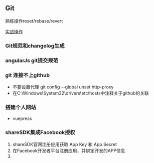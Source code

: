 ## Git

熟练操作reset/rebase/revert

[实战操作](https://learngitbranching.js.org/?locale=zh_CN)

### Git规范和changelog生成

### angularJs git提交规范

### git 连接不上github
* 不要设置代理 git config --global unset http-proxy
* 在C:\Windows\System32\drivers\etc\hosts中注释关于github的关联


### 搭建个人网站
* vuepress

### shareSDK集成Facebook授权
1. shareSDK官网注册应用获取 App Key 和 App Secret
2. 在Facebook开发者平台注册应用，并绑定开发的APP信息
3. 

